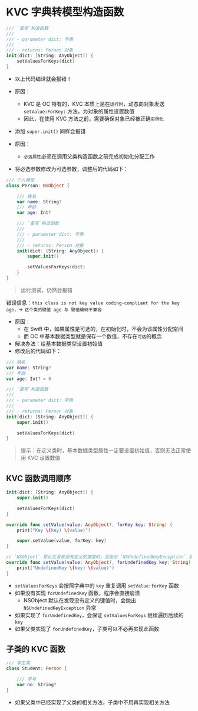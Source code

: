 # KVC 字典转模型构造函数

```swift
/// `重写`构造函数
///
/// - parameter dict: 字典
///
/// - returns: Person 对象
init(dict: [String: AnyObject]) {
    setValuesForKeys(dict)
}
```

* 以上代码编译就会报错！
* 原因：

  * KVC 是 OC 特有的，KVC 本质上是在`运行时`，动态向对象发送 `setValue:ForKey:` 方法，为对象的属性设置数值
  * 因此，在使用 KVC 方法之前，需要确保对象已经被正确`实例化`

* 添加 `super.init()` 同样会报错

* 原因：

  * `必选属性`必须在调用父类构造函数之前完成初始化分配工作

* 将必选参数修改为可选参数，调整后的代码如下：

```swift
/// 个人模型
class Person: NSObject {

    /// 姓名
    var name: String?
    /// 年龄
    var age: Int?

    /// `重写`构造函数
    ///
    /// - parameter dict: 字典
    ///
    /// - returns: Person 对象
    init(dict: [String: AnyObject]) {
        super.init()

        setValuesForKeys(dict)
    }
}
```

> 运行测试，仍然会报错

错误信息：`this class is not key value coding-compliant for the key age.` -&gt; `这个类的键值 age 与 键值编码不兼容`

* 原因：
  * 在 Swift 中，如果属性是可选的，在初始化时，不会为该属性分配空间
  * 而 OC 中基本数据类型就是保存一个数值，不存在`可选`的概念
* 解决办法：给基本数据类型设置初始值
* 修改后的代码如下：

```swift
/// 姓名
var name: String?
/// 年龄
var age: Int? = 0

/// `重写`构造函数
///
/// - parameter dict: 字典
///
/// - returns: Person 对象
init(dict: [String: AnyObject]) {
    super.init()

    setValuesForKeys(dict)
}
```

> 提示：在定义类时，基本数据类型属性一定要设置初始值，否则无法正常使用 KVC 设置数值

## KVC 函数调用顺序

```swift
init(dict: [String: AnyObject]) {
    super.init()

    setValuesForKeys(dict)
}

override func setValue(value: AnyObject?, forKey key: String) {
    print("Key \(key) \(value)")

    super.setValue(value, forKey: key)
}

// `NSObject` 默认在发现没有定义的键值时，会抛出 `NSUndefinedKeyException` 异常
override func setValue(value: AnyObject?, forUndefinedKey key: String) {
    print("UndefinedKey \(key) \(value)")
}
```

* `setValuesForKeys` 会按照字典中的 `key` 重复调用 `setValue:forKey` 函数
* 如果没有实现 `forUndefinedKey` 函数，程序会直接崩溃
  * NSObject 默认在发现没有定义的键值时，会抛出 `NSUndefinedKeyException` 异常
* 如果实现了 `forUndefinedKey`，会保证 `setValuesForKeys` 继续遍历后续的 `key`
* 如果父类实现了 `forUndefinedKey`，子类可以不必再实现此函数

## 子类的 KVC 函数

```swift
/// 学生类
class Student: Person {

    /// 学号
    var no: String?
}
```

* 如果父类中已经实现了父类的相关方法，子类中不用再实现相关方法



